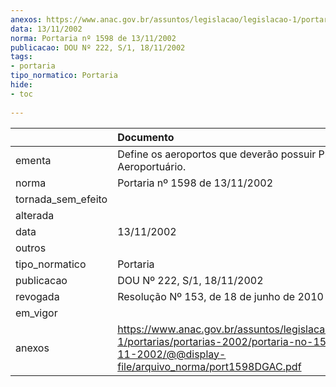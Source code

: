```yaml
---
anexos: https://www.anac.gov.br/assuntos/legislacao/legislacao-1/portarias/portarias-2002/portaria-no-1598-de-13-11-2002/@@display-file/arquivo_norma/port1598DGAC.pdf
data: 13/11/2002
norma: Portaria nº 1598 de 13/11/2002
publicacao: DOU Nº 222, S/1, 18/11/2002
tags:
- portaria
tipo_normatico: Portaria
hide: 
- toc 
 
---
```


|                    | Documento                                                                                                                                                      |
|:-------------------|:---------------------------------------------------------------------------------------------------------------------------------------------------------------|
| ementa             | Define os aeroportos que deverão possuir Plano Diretor Aeroportuário.                                                                                          |
| norma              | Portaria nº 1598 de 13/11/2002                                                                                                                                 |
| tornada_sem_efeito |                                                                                                                                                                |
| alterada           |                                                                                                                                                                |
| data               | 13/11/2002                                                                                                                                                     |
| outros             |                                                                                                                                                                |
| tipo_normatico     | Portaria                                                                                                                                                       |
| publicacao         | DOU Nº 222, S/1, 18/11/2002                                                                                                                                    |
| revogada           | Resolução Nº 153, de 18 de junho de 2010                                                                                                                       |
| em_vigor           |                                                                                                                                                                |
| anexos             | https://www.anac.gov.br/assuntos/legislacao/legislacao-1/portarias/portarias-2002/portaria-no-1598-de-13-11-2002/@@display-file/arquivo_norma/port1598DGAC.pdf |